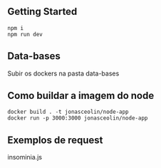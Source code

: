 ## Getting Started

```
npm i
npm run dev
```

## Data-bases
Subir os dockers na pasta data-bases


## Como buildar a imagem do node

```
docker build . -t jonasceolin/node-app
docker run -p 3000:3000 jonasceolin/node-app
```
## Exemplos de request
insominia.js